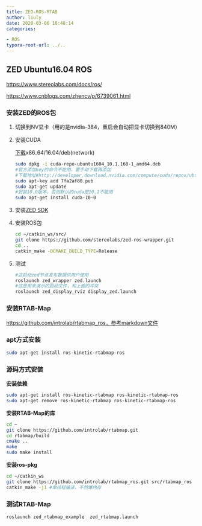 ```yaml
---
title: ZED-ROS-RTAB
author: liuly
date: 2020-03-06 16:48:14
categories:

- ROS
typora-root-url: ../..
---
```


## ZED Ubuntu16.04 ROS

<https://www.stereolabs.com/docs/ros/>

<https://www.cnblogs.com/zhencv/p/6739061.html>

### 安装ZED的ROS包

1. 切换到NV显卡（用的是nvidia-384，重启会自动把显卡切换到840M）

2. 安装CUDA

   [下载](http://developer.nvidia.com/cuda-downloads)x86_64/16.04/deb(network)

   ```sh
   sudo dpkg -i cuda-repo-ubuntu1604_10.1.168-1_amd64.deb
   #官方添加key的命令不能用，要手动下载再添加
   #下载地址#http://developer.download.nvidia.com/compute/cuda/repos/ubuntu1604/x86_64/7fa2af80.pub
   sudo apt-key add 7fa2af80.pub
   sudo apt-get update
   #安装10.0版本，否则默认的cuda是10.1不能用
   sudo apt-get install cuda-10-0
   ```

3. 安装[ZED SDK](https://www.stereolabs.com/developers/release/)

4. 安装ROS包

   ```sh
   cd ~/catkin_ws/src/
   git clone https://github.com/stereolabs/zed-ros-wrapper.git
   cd ..
   catkin_make -DCMAKE_BUILD_TYPE=Release
   ```

5. 测试

   ```sh
   #这启动zed节点发布数据供用户使用
   roslaunch zed_wrapper zed.launch
   #这是用来演示的启动文件，和上面的冲突
   roslaunch zed_display_rviz display_zed.launch
   ```

### 安装RTAB-Map

https://github.com/introlab/rtabmap_ros，参考markdown文件


### apt方式安装

```sh
sudo apt-get install ros-kinetic-rtabmap-ros
```

### 源码方式安装

**安装依赖**

```sh
sudo apt-get install ros-kinetic-rtabmap ros-kinetic-rtabmap-ros
sudo apt-get remove ros-kinetic-rtabmap ros-kinetic-rtabmap-ros
```

**安装RTAB-Map的库**

```sh
cd ~
git clone https://github.com/introlab/rtabmap.git
cd rtabmap/build
cmake ..
make
sudo make install
```

**安装ros-pkg**

```sh
cd ~/catkin_ws
git clone https://github.com/introlab/rtabmap_ros.git src/rtabmap_ros
catkin_make -j1 #单线程编译，不然爆内存
```

### 测试RTAB-Map

```sh
roslaunch zed_rtabmap_example  zed_rtabmap.launch
```

